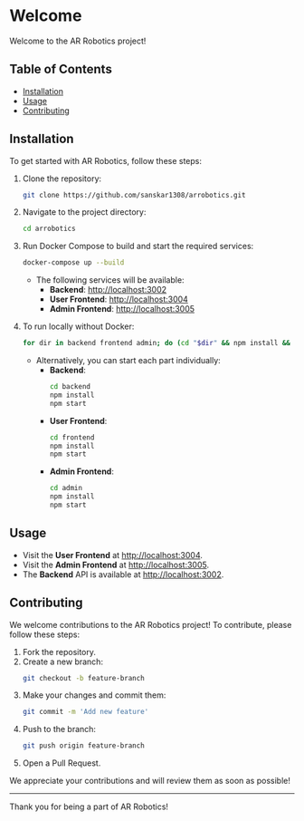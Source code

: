 # Welcome

Welcome to the AR Robotics project!

## Table of Contents

- [Installation](#installation)
- [Usage](#usage)
- [Contributing](#contributing)

## Installation

To get started with AR Robotics, follow these steps:

1. Clone the repository:
   ```sh
   git clone https://github.com/sanskar1308/arrobotics.git
   ```
2. Navigate to the project directory:
   ```sh
   cd arrobotics
   ```
3. Run Docker Compose to build and start the required services:

   ```sh
   docker-compose up --build
   ```

   - The following services will be available:
     - **Backend**: [http://localhost:3002](http://localhost:3002)
     - **User Frontend**: [http://localhost:3004](http://localhost:3004)
     - **Admin Frontend**: [http://localhost:3005](http://localhost:3005)

4. To run locally without Docker:
   ```sh
   for dir in backend frontend admin; do (cd "$dir" && npm install && npm start); done
   ```
   - Alternatively, you can start each part individually:
     - **Backend**:
       ```sh
       cd backend
       npm install
       npm start
       ```
     - **User Frontend**:
       ```sh
       cd frontend
       npm install
       npm start
       ```
     - **Admin Frontend**:
       ```sh
       cd admin
       npm install
       npm start
       ```

## Usage

- Visit the **User Frontend** at [http://localhost:3004](http://localhost:3004).
- Visit the **Admin Frontend** at [http://localhost:3005](http://localhost:3005).
- The **Backend** API is available at [http://localhost:3002](http://localhost:3002).

## Contributing

We welcome contributions to the AR Robotics project! To contribute, please follow these steps:

1. Fork the repository.
2. Create a new branch:
   ```sh
   git checkout -b feature-branch
   ```
3. Make your changes and commit them:
   ```sh
   git commit -m 'Add new feature'
   ```
4. Push to the branch:
   ```sh
   git push origin feature-branch
   ```
5. Open a Pull Request.

We appreciate your contributions and will review them as soon as possible!

---

Thank you for being a part of AR Robotics!
